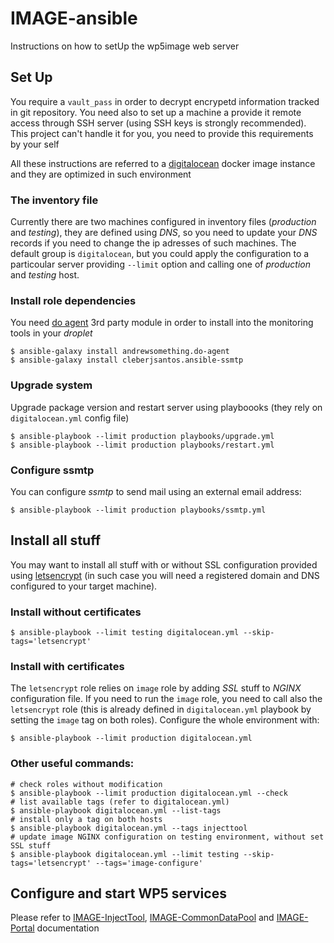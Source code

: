 IMAGE-ansible
=============

Instructions on how to setUp the wp5image web server

Set Up
------

You require a `vault_pass` in order to decrypt encrypetd information tracked in
git repository. You need also to set up a machine a provide it remote access
through SSH server (using SSH keys is strongly recommended). This project can't
handle it for you, you need to provide this requirements by your self

All these instructions are referred to a [digitalocean](https://cloud.digitalocean.com)
docker image instance and they are optimized in such environment

### The inventory file

Currently there are two machines configured in inventory files (*production* and *testing*),
they are defined using *DNS*, so you need to update your *DNS* records if you
need to change the ip adresses of such machines. The default group
is `digitalocean`, but you could apply the configuration to a particoular
server providing `--limit` option and calling one of *production* and *testing*
host.

### Install role dependencies

You need [do agent](https://galaxy.ansible.com/andrewsomething/do-agent) 3rd party
module in order to install into the monitoring tools in your *droplet*

```
$ ansible-galaxy install andrewsomething.do-agent
$ ansible-galaxy install cleberjsantos.ansible-ssmtp
```

### Upgrade system

Upgrade package version and restart server using playboooks (they rely on
`digitalocean.yml` config file)

```
$ ansible-playbook --limit production playbooks/upgrade.yml
$ ansible-playbook --limit production playbooks/restart.yml
```

### Configure ssmtp

You can configure *ssmtp* to send mail using an external email address:

```
$ ansible-playbook --limit production playbooks/ssmtp.yml
```

Install all stuff
-----------------

You may want to install all stuff with or without SSL configuration provided
using [letsencrypt](https://letsencrypt.org/) (in such case you will need a
registered domain and DNS configured to your target machine).

### Install without certificates

```
$ ansible-playbook --limit testing digitalocean.yml --skip-tags='letsencrypt'
```

### Install with certificates

The `letsencrypt` role relies on `image` role by adding *SSL* stuff to *NGINX*
configuration file. If you need to run the `image` role, you need to call also
the `letsencrypt` role (this is already defined in `digitalocean.yml` playbook by
setting the `image` tag on both roles). Configure the whole environment with:

```
$ ansible-playbook --limit production digitalocean.yml
```

### Other useful commands:

```
# check roles without modification
$ ansible-playbook --limit production digitalocean.yml --check
# list available tags (refer to digitalocean.yml)
$ ansible-playbook digitalocean.yml --list-tags
# install only a tag on both hosts
$ ansible-playbook digitalocean.yml --tags injecttool
# update image NGINX configuration on testing environment, without set SSL stuff
$ ansible-playbook digitalocean.yml --limit testing --skip-tags='letsencrypt' --tags='image-configure'
```

Configure and start WP5 services
--------------------------------

Please refer to [IMAGE-InjectTool](https://github.com/cnr-ibba/IMAGE-InjectTool),
[IMAGE-CommonDataPool](https://github.com/cnr-ibba/IMAGE-CommonDataPool) and
[IMAGE-Portal](https://github.com/cnr-ibba/IMAGE-Portal) documentation
